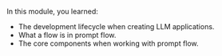 In this module, you learned:

- The development lifecycle when creating LLM applications.
- What a flow is in prompt flow.
- The core components when working with prompt flow.
